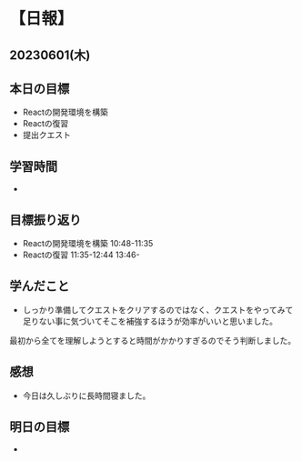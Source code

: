 # 【日報】
## 20230601(木)
## 本日の目標
- Reactの開発環境を構築
- Reactの復習
- 提出クエスト
## 学習時間
- 

## 目標振り返り
- Reactの開発環境を構築 10:48-11:35
- Reactの復習 11:35-12:44 13:46-

## 学んだこと
- しっかり準備してクエストをクリアするのではなく、クエストをやってみて足りない事に気づいてそこを補強するほうが効率がいいと思いました。

最初から全てを理解しようとすると時間がかかりすぎるのでそう判断しました。

## 感想
- 今日は久しぶりに長時間寝ました。

## 明日の目標
- 



